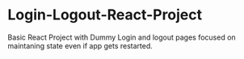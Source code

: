 # Login-Logout-React-Project
 Basic React Project with Dummy Login and logout pages focused on maintaning state even if app gets restarted.
